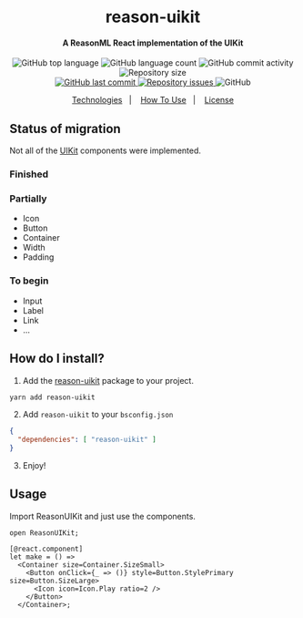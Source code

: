 <h1 align="center">
  <br>
  reason-uikit
</h1>

<h4 align="center">
  A ReasonML React implementation of the <a link="https://getuikit.com/">UIKit</a>
</h4>
<p align="center">
  <img alt="GitHub top language" src="https://img.shields.io/github/languages/top/tkovs/reason-uikit.svg">

  <img alt="GitHub language count" src="https://img.shields.io/github/languages/count/tkovs/reason-uikit.svg">
  
  <img alt="GitHub commit activity" src="https://img.shields.io/github/commit-activity/m/tkovs/reason-uikit.svg">

  <img alt="Repository size" src="https://img.shields.io/github/repo-size/tkovs/reason-uikit.svg">
  <br />
  <a href="https://github.com/tkovs/reason-uikit/commits/master">
    <img alt="GitHub last commit" src="https://img.shields.io/github/last-commit/tkovs/reason-uikit.svg">
  </a>

  <a href="https://github.com/tkovs/reason-uikit/issues">
    <img alt="Repository issues" src="https://img.shields.io/github/issues/tkovs/reason-uikit.svg">
  </a>

  <img alt="GitHub" src="https://img.shields.io/github/license/tkovs/reason-uikit.svg">
</p>

<p align="center">
  <a href="#rocket-technologies">Technologies</a>&nbsp;&nbsp;&nbsp;|&nbsp;&nbsp;&nbsp;
  <a href="#information_source-how-to-use">How To Use</a>&nbsp;&nbsp;&nbsp;|&nbsp;&nbsp;&nbsp;
  <a href="#memo-license">License</a>
</p>

## Status of migration

Not all of the [UIKit][uikit] components were implemented.

### Finished

### Partially

- Icon
- Button
- Container
- Width
- Padding

### To begin

* Input
* Label
* Link
* ...

## How do I install?
1. Add the [reason-uikit][npm-reason-uikit] package to your project.
```sh
yarn add reason-uikit
```
2. Add `reason-uikit` to your `bsconfig.json`
```json
{
  "dependencies": [ "reason-uikit" ]
}
```
3. Enjoy!

## Usage

Import ReasonUIKit and just use the components.

```reason
open ReasonUIKit;

[@react.component]
let make = () =>
  <Container size=Container.SizeSmall>
    <Button onClick={_ => ()} style=Button.StylePrimary size=Button.SizeLarge>
      <Icon icon=Icon.Play ratio=2 />
    </Button>
  </Container>;
```

[uikit]: https://getuikit.com/
[npm-reason-uikit]: https://www.npmjs.com/package/reason-uikit
